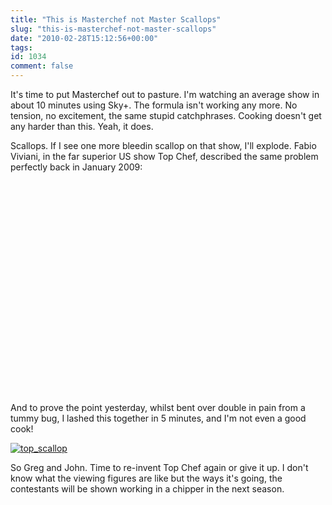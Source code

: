 ```yaml
---
title: "This is Masterchef not Master Scallops"
slug: "this-is-masterchef-not-master-scallops"
date: "2010-02-28T15:12:56+00:00"
tags:
id: 1034
comment: false
---
```


It's time to put Masterchef out to pasture. I'm watching an average show in about 10 minutes using Sky+. The formula isn't working any more. No tension, no excitement, the same stupid catchphrases. Cooking doesn't get any harder than this. Yeah, it does.

Scallops. If I see one more bleedin scallop on that show, I'll explode. Fabio Viviani, in the far superior US show Top Chef, described the same problem perfectly back in January 2009:

<object width="560" height="340"><param name="movie" value="http://www.youtube.com/v/UNNuWWtqgqs&hl=en_US&fs=1&"></param><param name="allowFullScreen" value="true"></param><param name="allowscriptaccess" value="always"></param><embed src="http://www.youtube.com/v/UNNuWWtqgqs&hl=en_US&fs=1&" type="application/x-shockwave-flash" allowscriptaccess="always" allowfullscreen="true" width="500" height="340"></embed></object>

And to prove the point yesterday, whilst bent over double in pain from a tummy bug, I lashed this together in 5 minutes, and I'm not even a good cook!

[![](http://conoroneill.com.s3.amazonaws.com/wp-content/uploads/2010/02/top_scallop-300x223.jpg "top_scallop")](http://conoroneill.com.s3.amazonaws.com/wp-content/uploads/2010/02/top_scallop.jpg)

So Greg and John. Time to re-invent Top Chef again or give it up. I don't know what the viewing figures are like but the ways it's going, the contestants will be shown working in a chipper in the next season.
